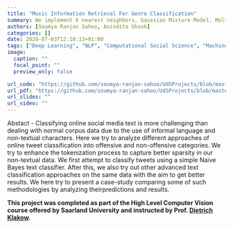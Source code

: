 ```yaml
---
title: "Music Information Retrieval For Genre Classification"
summary: We implement k nearest neighbors, Gaussian Mixture Model, Multi class SVM, Convolutional Neural Network, and Convolutional Recurrent Neural Network to classify the following four genres: DarkForest, Hi-Tech, FullOn, and Goa. We further extract 30 temporal features using a Long Short Term Memory based Auto encoder from individual frames, and augment them with the frame level audio features, which is a novel contribution in this work.  
authors: [Soumya Ranjan Sahoo, Anindita Ghosh]
categories: []
date: 2020-07-03T12:10:13+01:00
tags: ["Deep Learning", "NLP", "Computational Social Science", "Machine Learning"]
image:
  caption: ""
  focal_point: ""
  preview_only: false

url_code: "https://github.com/soumya-ranjan-sahoo/UdSProjects/blob/master/SNLP/source_code/snlp_project.ipynb"
url_pdf: "https://github.com/soumya-ranjan-sahoo/UdSProjects/blob/master/SNLP/project_report.pdf"
url_slides: ""
url_video: ""
---
```

Abstact - Classifying online social media text is more challenging than dealing with normal corpus data due to the use of informal language and non-textual characters. Here we try to analyze different approaches of online tweet classification into offensive and non-offensive categories. We try to enhance the tokenization process to capture better sparsity in our non-textual data. We first attempt to classify tweets using a simple Naive Bayes text classifier. After this, we also try out other advanced text classification approaches on the same data with the aim to get better results. We here try to present a case-study comparing some of such methodologies by analyzing theirpredictions and results.

**This project was completed as part of the High Level Computer Vision course offered by Saarland University and instructed by Prof. [Dietrich Klakow](https://scholar.google.com/citations?hl=en&user=_HtGYmoAAAAJ).**
